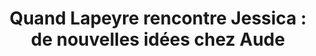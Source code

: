 ---
  template: 0
  type: "0"
  titre: "Quand Lapeyre rencontre Jessica :  de nouvelles idées chez Aude"
  titreMEA: "Quand Lapeyre rencontre Jessica :  de nouvelles idées chez Aude"
  surTitre: "Les décryptages d’Aventure Déco "
  tempsLecture: "2"
  libelleType: "Article"
  url: "/c/magazine/inspirations-tendances/quand-Lapeyre-rencontre-Jessica-de-nouvelles-idees-deco-chez-aude"
  thematiques: "Déco"
  piecesHabitation: "Chambre,Cuisine,Salle de bain,Salon"
  produits: "Meuble de cuisine,Meuble de salle de bain,Porte,Fenêtre,Placard et rangement"
  sujets: ""
  tags: ""
  visuelMea: 
    url: "/img/contrib/2e0a2549ba20ba83/reseauxsociaux_grid.jpg"
    alt: "reseauxsociaux_grid"
  visuelDesktop: 
    url: "/img/contrib/2ecf85be5b60020b/reseauxsociaux_desktop_3.jpg"
    alt: "reseauxsociaux_desktop_3"
  visuelMobile: 
    url: "/img/contrib/2e0a2549ba20ba8c/reseauxsociaux_mobile_2.jpg"
    alt: "reseauxsociaux_mobile_2"
  title: "Quand Lapeyre rencontre Jessica :  de nouvelles idées chez Aude"
  permalink: "articles//c/magazine/inspirations-tendances/quand-Lapeyre-rencontre-Jessica-de-nouvelles-idees-deco-chez-aude"
  layout: "post"
  lang: "fr-fr"
---